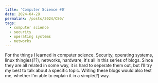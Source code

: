 ```yaml
---
title: 'Computer Science #0'
date: 2024-04-28
permalink: /posts/2024/CS0/
tags:
  - computer science
  - security
  - operating systems
  - networks
---
```


For the things I learned in computer science. Security, operating systems, linux thingies(??), networks, hardware, it's all in this series of blogs. Since they are all related in some way, it is hard to seperate them out, but I'll try my best to talk about a specific topic. Writing these blogs would also test me, whether I'm able to explain it in a simple(?) way. 